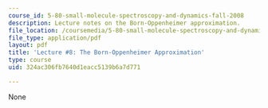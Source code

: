 ```yaml
---
course_id: 5-80-small-molecule-spectroscopy-and-dynamics-fall-2008
description: Lecture notes on the Born-Oppenheimer approximation.
file_location: /coursemedia/5-80-small-molecule-spectroscopy-and-dynamics-fall-2008/324ac306fb7640d1eacc5139b6a7d771_08_580ln_576.pdf
file_type: application/pdf
layout: pdf
title: 'Lecture #8: The Born-Oppenheimer Approximation'
type: course
uid: 324ac306fb7640d1eacc5139b6a7d771

---
```

None